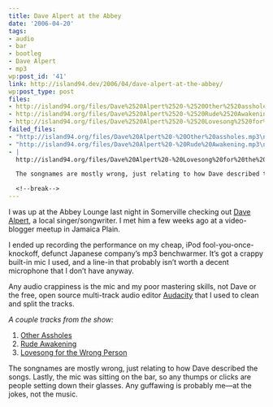 ```yaml
---
title: Dave Alpert at the Abbey
date: '2006-04-20'
tags:
- audio
- bar
- bootleg
- Dave Alpert
- mp3
wp:post_id: '41'
link: http://island94.dev/2006/04/dave-alpert-at-the-abbey/
wp:post_type: post
files:
- http://island94.org/files/Dave%2520Alpert%2520-%2520Other%2520assholes.mp3
- http://island94.org/files/Dave%2520Alpert%2520-%2520Rude%2520Awakening.mp3
- http://island94.org/files/Dave%2520Alpert%2520-%2520Lovesong%2520for%2520the%2520wrong%2520person.mp3
failed_files:
- "http://island94.org/files/Dave%20Alpert%20-%20Other%20assholes.mp3\n# "
- "http://island94.org/files/Dave%20Alpert%20-%20Rude%20Awakening.mp3\n# "
- |
  http://island94.org/files/Dave%20Alpert%20-%20Lovesong%20for%20the%20wrong%20person.mp3

  The songnames are mostly wrong, just relating to how Dave described the songs. Lastly, the mic was sitting on the bar, so any thumps or clicks are people setting down their glasses.  Any guffawing is probably me--at the jokes, not the music.

  <!--break-->
---
```


<p>I was up at the Abbey Lounge last night in Somerville checking out <a href="http://davealpert.com">Dave Alpert</a>, a local singer/songwriter.  I met him a few weeks ago at a video-blogger meetup in Jamaica Plain.</p>
<p>I ended up recording the performance on my cheap, iPod fool-you-once-knockoff, defunct Japanese company&#8217;s mp3 benchwarmer.  It&#8217;s got a crappy built-in mic I used, and a line-in that probably isn&#8217;t worth a decent microphone that I don&#8217;t have anyway.</p>
<p>Any audio crappiness is the mic and my poor mastering skills, not Dave or the free, open source multi-track audio editor <a href="http://audacity.sourceforge.net/">Audacity</a> that I used to clean and split the tracks.</p>
<p><em>A couple tracks from the show:</em></p>
<ol>
	<li><a href="http://island94.org/files/Dave%20Alpert%20-%20Other%20assholes.mp3">Other Assholes</a></li>
	<li><a href="http://island94.org/files/Dave%20Alpert%20-%20Rude%20Awakening.mp3">Rude Awakening</a></li>
	<li><a href="http://island94.org/files/Dave%20Alpert%20-%20Lovesong%20for%20the%20wrong%20person.mp3">Lovesong for the Wrong Person</a></li>
</ol>
<p>The songnames are mostly wrong, just relating to how Dave described the songs. Lastly, the mic was sitting on the bar, so any thumps or clicks are people setting down their glasses.  Any guffawing is probably me&#8212;at the jokes, not the music.</p>
<p><!--break--></p>